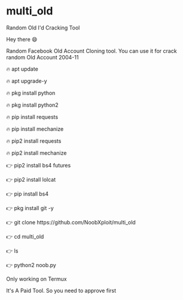 # multi_old
Random Old I'd Cracking Tool


Hey there 😄

Random Facebook Old Account Cloning tool.
You can use it for crack random Old Account 2004-11

<p>🔥 apt update</p>
<p>🔥 apt upgrade-y</p>
<p>🔥 pkg install python</p>
<p>🔥 pkg install python2</p>
<p>🔥 pip install requests</p>
<p>🔥 pip install mechanize</p>
<p>🔥 pip2 install requests</p>
<p>🔥 pip2 install mechanize</p>
<p>👉 pip2 install bs4 futures</p>
<p>👉 pip2 install lolcat </p>
<p>👉 pip install bs4</p>
<p>👉 pkg install git -y </p>
<p>👉 git clone https://github.com/NoobXploit/multi_old</p>
<p>👉 cd multi_old</p>
<p>👉 ls </p>
<p>👉 python2 noob.py </p>

Only working on Termux

It's A Paid Tool. So you need to approve first
